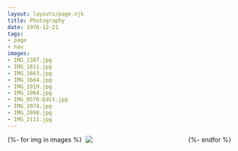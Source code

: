 ```yaml
---
layout: layouts/page.njk
title: Photography
date: 1976-12-21
tags: 
- page
- nav
images:
- IMG_1387.jpg
- IMG_1811.jpg
- IMG_1663.jpg
- IMG_1664.jpg
- IMG_1919.jpg
- IMG_1964.jpg
- IMG_0570-Edit.jpg
- IMG_2074.jpg
- IMG_2098.jpg
- IMG_2111.jpg
---
```


<style>
    .image-library {
        width: 100%;
        display: flex;
        flex-wrap: wrap;
        gap: 0.5rem;
    }


    .image-library .img {
        flex-grow: 1;
        height: 30vh
    }

    .image-library .img img {
        min-width: 100%;
        max-height: 100%;
        object-fit: cover;

    }

    .image-viewer {
        position: absolute;
        top: 0px;
        left: 0px;
        width: 100%;
        height: 100%;
        display: none;
        justify-content: center;
        align-items: center;
        background-color: #333C;
        justify-content: center;
        align-items: center;
    }
    .image-viewer  img {
        max-height: 100%;
        max-width: 100%;
        padding: 1rem;
    }
</style>

<div class="image-viewer">
        <img class="image-viewer-element"/>
</div>

<div class="image-library">
{%- for img in images %}
    <div class="img">
        <img src="https://suterdev-public.s3.eu-west-2.amazonaws.com/github-pages-public/{{ img }}"/>
    </div>
{%- endfor %}
</div>


<script>
(() => {
    document.querySelectorAll(".img").forEach(element => {
        element.addEventListener("click",(ev) => {
            document.querySelector(".image-viewer").style.display = "flex";
            document.querySelector(".image-viewer-element").src = ev.srcElement.currentSrc;
        });
    });

    document.querySelector(".image-viewer").addEventListener("click",(ev) => {
            document.querySelector(".image-viewer").style.display = "none";
    });

    document.querySelector(".image-viewer").style.display = "none";

})();
</script>